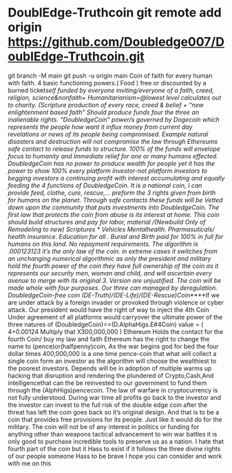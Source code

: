 # DoublEdge-Truthcoin git remote add origin https://github.com/Doubledge007/DoublEdge-Truthcoin.git
git branch -M main
git push -u origin main
Coin of faith for every human with faith. 4 basic functioning powers.( Food ) free or discounted by a burned ticket*self funded by everyone inviting/everyone of a faith, creed, religion, science&amp;nonfaith+ Humanitarianism=@lowest level calculates out to charity. (Scripture production of every race, creed &amp; belief + “new enlightenment based faith” Should produce funds four the three an inalienable rights. “DoubledgeCoin” power/s governed by Dogecoin which represents the people how want it influx money from current day revelations or news of its people being compromised. Example natural disasters and destruction will not compromise the law through Ethereums safe contact to release funds to structure. 100% of the funds will envelope focus to humanity and Immediate relief for one or many humans effected. DoubledgeCoin has no power to produce wealth for people yet it has the power to show 100% every platform investor-not platform investors to begging investors a continuing profit with interest accumulating and equally feeding the 4 functions of DoubledgeCoin. It is a national coin, I can provide feed, clothe, cure, rescue,… preform the 3 rights given from birth for humans on the planet. Through safe contacts these funds will be Vetted down upon the community that puts investments into DoubledgeCoin. The first law that protects the coin from abuse is its interest at home. This coin should build structures and pay for labor, material /(Newbuild Only of Remodeling to new) Scriptures *  Vehicles *Mentalhealth. Pharmasuticals/ health insurance. Education for all . Burial and Birth paid for 100% in full for humans on this land. No repayment requirements. The algorithm is .000123123 it’s the only law of the coin.  in extreme cases it switches from an unchanging numerical algorithmic as only the president and military hold the fourth power of the coin they have full ownership of the coin as it represents our security men, woman and child, and will ascertain every avenue to merge with its original 3. Version are unjustified. The coin will be made whole with four purposes. Our three can managed by deregulation. DoubledgeCoin-free coin (DE-Truth)/(DE-Life)/(DE-Rescue)Coin******If we are under attack by a foreign invader or provoked through violence or cyber attack. Our president would have the right of way to inject the 4th Coin Under agreement of all platforms would carryover the ultimate power of the three natures of (DoubledgeCoin)==(D.AlphaHigs.E#4Coin) value = ( 4+0.00124 Multiply that X300,000,000 ) Ethereum Holds the contact for the fourth Coin/ buy my law and faith Ethereum has the right to change the name to (pence)or(halfpenny)coin, As the war begins god for bed the four dollar times 400,000,000 is a one time  pence-coin that what will collect a single coin form an investor as the algorithm will choose the wealthiest to the poorest investors. Depends will be in adoption of multiple warms up hacking that disruption and rendering the plundered of Crypto,Cash,And intelligencethat can the be reinvested to our government to fund them through the (AlphHigs)pencecoin. The law of warfare  in cryptocurrency is not fully understood. During war time all profits go back to the investor and the investor can invest to the full risk of the double edge coin after the threat has left the coin goes back so it’s original design. And that is to be a coin that provides free provisions for its people. Just like it would do for the military. The coin will not be of any interest in politics or funding for anything other than weapons tactical advancement to win war battles it is only good to purchase incredible tools to preserve us as a nation. I hate that fourth part of the coin but it Hass to exist if it follows the three divine rights of our people someone Hass to be brave I hope you can consider and work with me on this
